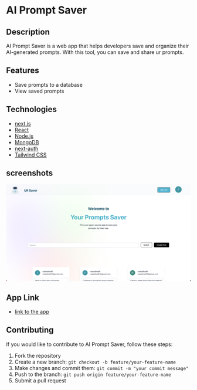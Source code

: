 # AI Prompt Saver

## Description

AI Prompt Saver is a web app that helps developers save and organize their AI-generated prompts. With this tool, you can save and share ur prompts.

## Features

- Save prompts to a database
- View  saved prompts

## Technologies
- [next.js](https://nextjs.org/)  
- [React](https://reactjs.org/)
- [Node.js](https://nodejs.org/en/)
- [MongoDB](https://www.mongodb.com/)
- [next-auth](https://next-auth.js.org/)
- [Tailwind CSS](https://tailwindcss.com/)

## screenshots
 
![image](./public/image.png)

## App Link
- [link to the app](https://ai-prompts-saver.vercel.app/)

## Contributing

If you would like to contribute to AI Prompt Saver, follow these steps:

1. Fork the repository
2. Create a new branch: `git checkout -b feature/your-feature-name`
3. Make changes and commit them: `git commit -m "your commit message"`
4. Push to the branch: `git push origin feature/your-feature-name`
5. Submit a pull request

